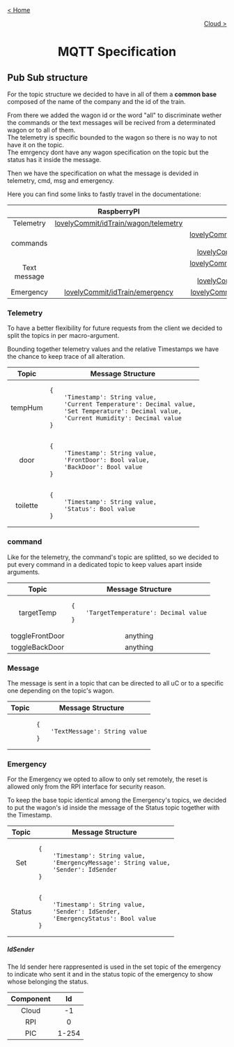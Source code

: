 [< Home](../README.md)

[<p align="right">Cloud ></p>](../Cloud/README.md)

**<h1 align="center">MQTT Specification</h1>**

## **Pub Sub structure**

For the topic structure we decided to have in all of them a **common base** composed of the name of the company and the id of the train.

From there we added the wagon id or the word "all" to discriminate wether the commands or the text messages will be recived from a determinated wagon or to all of them.   
The telemetry is specific bounded to the wagon so there is no way to not have it on the topic.   
The emrgency dont have any wagon specification on the topic but the status has it inside the message.

Then we have the specification on what the message is devided in telemetry, cmd, msg and emergency.

Here you can find some links to fastly travel in the documentatione:

<div  align="center">
<table>
<thead>

<tr>
<th align="center"></th>
<th align="center">RaspberryPI</th>
<th align="center">Cloud</th>
</tr>

</thead>
<tbody>

<tr>
<td align="center">Telemetry</td>
<td align="center"><a href="#telemetry">lovelyCommit/idTrain/wagon/telemetry</a></td>
<td align="center"></td>
</tr>

<tr>
<td align="center">commands</td>
<td align="center"></td>
<td align="center"><a href="#command">lovelyCommit/idTrain/wagon/cmd</br>or</br>lovelyCommit/idTrain/all/cmd</a></td>
</tr>

<tr>
<td align="center">Text message</td>
<td align="center"></td>
<td align="center"><a href="#message">lovelyCommit/idTrain/wagon/msg</br>or</br>lovelyCommit/idTrain/all/msg</a></td>
</tr>

<tr>
<td align="center">Emergency</td>
<td align="center"><a href="#emergency">lovelyCommit/idTrain/emergency</a></td>
<td align="center"><a href="#emergency">lovelyCommit/idTrain/emergency</a></td>
</tr>

</tbody>
</table>
</div>

### **Telemetry**

To have a better flexibility for future requests from the client we decided to split the topics in per macro-argument.

Bounding together telemetry values and the relative Timestamps we have the chance to keep trace of all alteration.

<div  align="center">
<table>
<thead>

<tr>
<th align="center">Topic</th>
<th align="center">Message Structure</th>
</tr>

</thead>
<tbody>

<tr>
<td align="center">tempHum</td>
<td>

    {
        'Timestamp': String value,
        'Current Temperature': Decimal value,
        'Set Temperature': Decimal value,
        'Current Humidity': Decimal value
    }

</td>
</tr>

<tr>
<td align="center">door</td>
<td>

    {
        'Timestamp': String value,
        'FrontDoor': Bool value,
        'BackDoor': Bool value
    }

</td>
</tr>

<tr>
<td align="center">toilette</td>
<td>

    {
        'Timestamp': String value,
        'Status': Bool value
    }

</td>
</tr>

</tbody>
</table>
</div>

### **command**

Like for the telemetry, the command's topic are splitted, so we decided to put every command in a dedicated topic to keep values apart inside arguments.

<div  align="center">
<table>
<thead>

<tr>
<th align="center">Topic</th>
<th align="center">Message Structure</th>
</tr>

</thead>
<tbody>

<tr>
<td align="center">targetTemp</td>
<td>

    {
        'TargetTemperature': Decimal value
    }

</td>
</tr>

<tr>
<td align="center">toggleFrontDoor</td>
<td align="center">
anything
</td>
</tr>

<tr>
<td align="center">toggleBackDoor</td>
<td align="center">
anything
</td>
</tr>

</tbody>
</table>
</div>

### **Message**

The message is sent in a topic that can be directed to all uC or to a specific one depending on the topic's wagon.

<div  align="center">
<table>
<thead>

<tr>
<th align="center">Topic</th>
<th align="center">Message Structure</th>
</tr>

</thead>
<tbody>

<tr>
<td align="center"></td>
<td>

    {
        'TextMessage': String value
    }

</td>
</tr>

</tbody>
</table>
</div>

### **Emergency**

For the Emergency we opted to allow to only set remotely, the reset is allowed only from the RPI interface for security reason.

To keep the base topic identical among the Emergency's topics, we decided to put the wagon's id inside the message of the Status topic together with the Timestamp.

<div  align="center">
<table>
<thead>

<tr>
<th align="center">Topic</th>
<th align="center">Message Structure</th>
</tr>

</thead>
<tbody>

<tr>
<td align="center">Set</td>
<td>

    {
        'Timestamp': String value,
        'EmergencyMessage': String value,
        'Sender': IdSender
    }

</td>
</tr>

<tr>
<td align="center">Status</td>
<td>

    {
        'Timestamp': String value,
        'Sender': IdSender,
        'EmergencyStatus': Bool value
    }

</td>
</tr>

</tbody>
</table>
</div>

##### **IdSender**

The Id sender here rappresented is used in the set topic of the emergency to indicate who sent it and in the status topic of the emergency to show whose belonging the status.

<div  align="center">
<table>
<thead>

<tr>
<th align="center">Component</th>
<th align="center">Id</th>
</tr>

</thead>
<tbody>

<tr>
<td align="center">Cloud</td>
<td  align="center">-1</td>
</tr>

<tr>
<td align="center">RPI</td>
<td align="center">0</td>
</tr>

<tr>
<td align="center">PIC</td>
<td align="center">1-254</td>
</tr>

</tbody>
</table>
</div>
